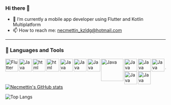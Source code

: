 ### Hi there 👋

- 📱 I’m currently a mobile app developer using Flutter and Kotlin Multiplatform
- 📫 How to reach me: necmettin_kzldg@hotmail.com

---

### 🧰 Languages and Tools
<img target="_blank" rel="noopener noreferrer nofollow" align="left" alt="Flutter" width="40px" src="https://images.icon-icons.com/2107/PNG/512/file_type_flutter_icon_130599.png" />
<img target="_blank" rel="noopener noreferrer nofollow" align="left" alt="Java" width="40px" src="https://cdn.iconscout.com/icon/free/png-256/free-java-60-1174953.png">
<img target="_blank" rel="noopener noreferrer nofollow" align="left" alt="html" width="40px" src="https://icon-icons.com/icons2/2107/PNG/512/file_type_html_icon_130541.png">
<img target="_blank" rel="noopener noreferrer nofollow" align="left" alt="html" width="40px" src="https://cdn.icon-icons.com/icons2/2107/PNG/512/file_type_css_icon_130661.png">
<img target="_blank" rel="noopener noreferrer nofollow" align="left" alt="Java" width="40px" src="https://cdn.jsdelivr.net/gh/devicons/devicon/icons/mysql/mysql-original-wordmark.svg" />
<img target="_blank" rel="noopener noreferrer nofollow" align="left" alt="Java" width="40px" src="https://cdn.jsdelivr.net/gh/devicons/devicon/icons/selenium/selenium-original.svg" />
<img target="_blank" rel="noopener noreferrer nofollow" align="left" alt="Java" width="40px" src="https://cdn.jsdelivr.net/gh/devicons/devicon/icons/cucumber/cucumber-plain.svg" />
<img target="_blank" rel="noopener noreferrer nofollow" align="left" alt="Java" width="70px" src="https://i0.wp.com/blog.knoldus.com/wp-content/uploads/2020/01/TESTNG.png?resize=1024%2C576&ssl=1" />
<img target="_blank" rel="noopener noreferrer nofollow" align="left" alt="Java" width="40px" src="https://junit.org/junit5/assets/img/junit5-logo.png" />
<img target="_blank" rel="noopener noreferrer nofollow" align="left" alt="Java" width="40px" src="https://upload.wikimedia.org/wikipedia/commons/9/9c/IntelliJ_IDEA_Icon.svg" />
<img target="_blank" rel="noopener noreferrer nofollow" align="left" alt="Java" width="40px" src="https://projectbase.medien.hs-duesseldorf.de/uploads/-/system/project/avatar/711/1_5ub7tcH230ZiT7SgBpRJkA.png" />
<img target="_blank" rel="noopener noreferrer nofollow" align="left" alt="Java" width="40px" src="https://upload.wikimedia.org/wikipedia/commons/6/6a/JavaScript-logo.png" />
<img target="_blank" rel="noopener noreferrer nofollow" align="left" alt="Java" width="40px" src="https://cdn.icon-icons.com/icons2/2107/PNG/512/file_type_cypress_icon_130654.png" />

<br/>

---

[![Necmettin's GitHub stats](https://github-readme-stats.vercel.app/api?username=NecmettinKizildag)](https://github.com/anuraghazra/github-readme-stats)

![Top Langs](https://github-readme-stats.vercel.app/api/top-langs/?username=NecmettinKizildag&layout=compact)
